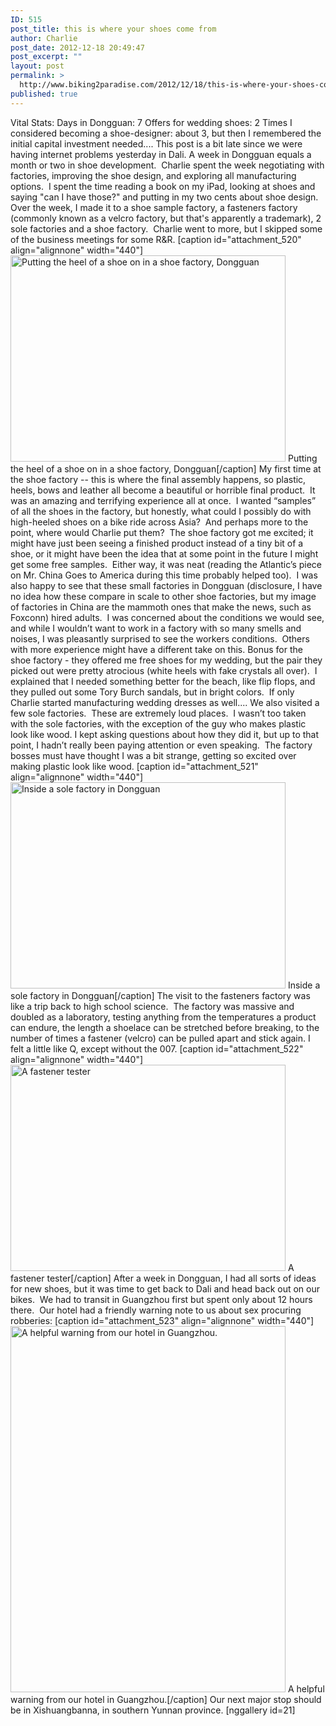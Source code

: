 ```yaml
---
ID: 515
post_title: this is where your shoes come from
author: Charlie
post_date: 2012-12-18 20:49:47
post_excerpt: ""
layout: post
permalink: >
  http://www.biking2paradise.com/2012/12/18/this-is-where-your-shoes-come-from/
published: true
---
```

Vital Stats: Days in Dongguan: 7 Offers for wedding shoes: 2 Times I considered becoming a shoe-designer: about 3, but then I remembered the initial capital investment needed.... This post is a bit late since we were having internet problems yesterday in Dali. A week in Dongguan equals a month or two in shoe development.  Charlie spent the week negotiating with factories, improving the shoe design, and exploring all manufacturing options.  I spent the time reading a book on my iPad, looking at shoes and saying "can I have those?" and putting in my two cents about shoe design. Over the week, I made it to a shoe sample factory, a fasteners factory (commonly known as a velcro factory, but that's apparently a trademark), 2 sole factories and a shoe factory.  Charlie went to more, but I skipped some of the business meetings for some R&R. [caption id="attachment_520" align="alignnone" width="440"]<a href="http://biking2paradise.com/2012/12/18/this-is-where-your-shoes-come-from/img_2627/" rel="attachment wp-att-520"><img class="size-large wp-image-520" alt="Putting the heel of a shoe on in a shoe factory, Dongguan" src="http://biking2paradise.com/wp-content/uploads/2012/12/IMG_2627-1024x768.jpg" width="440" height="330" /></a> Putting the heel of a shoe on in a shoe factory, Dongguan[/caption] My first time at the shoe factory -- this is where the final assembly happens, so plastic, heels, bows and leather all become a beautiful or horrible final product.  It was an amazing and terrifying experience all at once.  I wanted “samples” of all the shoes in the factory, but honestly, what could I possibly do with high-heeled shoes on a bike ride across Asia?  And perhaps more to the point, where would Charlie put them?  The shoe factory got me excited; it might have just been seeing a finished product instead of a tiny bit of a shoe, or it might have been the idea that at some point in the future I might get some free samples.  Either way, it was neat (reading the Atlantic’s piece on Mr. China Goes to America during this time probably helped too).  I was also happy to see that these small factories in Dongguan (disclosure, I have no idea how these compare in scale to other shoe factories, but my image of factories in China are the mammoth ones that make the news, such as Foxconn) hired adults.  I was concerned about the conditions we would see, and while I wouldn’t want to work in a factory with so many smells and noises, I was pleasantly surprised to see the workers conditions.  Others with more experience might have a different take on this. Bonus for the shoe factory - they offered me free shoes for my wedding, but the pair they picked out were pretty atrocious (white heels with fake crystals all over).  I explained that I needed something better for the beach, like flip flops, and they pulled out some Tory Burch sandals, but in bright colors.  If only Charlie started manufacturing wedding dresses as well.... We also visited a few sole factories.  These are extremely loud places.  I wasn’t too taken with the sole factories, with the exception of the guy who makes plastic look like wood. I kept asking questions about how they did it, but up to that point, I hadn’t really been paying attention or even speaking.  The factory bosses must have thought I was a bit strange, getting so excited over making plastic look like wood. [caption id="attachment_521" align="alignnone" width="440"]<a href="http://biking2paradise.com/2012/12/18/this-is-where-your-shoes-come-from/img_2650/" rel="attachment wp-att-521"><img class="size-large wp-image-521" alt="Inside a sole factory in Dongguan" src="http://biking2paradise.com/wp-content/uploads/2012/12/IMG_2650-1024x768.jpg" width="440" height="330" /></a> Inside a sole factory in Dongguan[/caption] The visit to the fasteners factory was like a trip back to high school science.  The factory was massive and doubled as a laboratory, testing anything from the temperatures a product can endure, the length a shoelace can be stretched before breaking, to the number of times a fastener (velcro) can be pulled apart and stick again. I felt a little like Q, except without the 007. [caption id="attachment_522" align="alignnone" width="440"]<a href="http://biking2paradise.com/2012/12/18/this-is-where-your-shoes-come-from/img_2657/" rel="attachment wp-att-522"><img class="size-large wp-image-522" alt="A fastener tester " src="http://biking2paradise.com/wp-content/uploads/2012/12/IMG_2657-1024x768.jpg" width="440" height="330" /></a> A fastener tester[/caption] After a week in Dongguan, I had all sorts of ideas for new shoes, but it was time to get back to Dali and head back out on our bikes.  We had to transit in Guangzhou first but spent only about 12 hours there.  Our hotel had a friendly warning note to us about sex procuring robberies: [caption id="attachment_523" align="alignnone" width="440"]<a href="http://biking2paradise.com/2012/12/18/this-is-where-your-shoes-come-from/img_2660/" rel="attachment wp-att-523"><img class="size-large wp-image-523" alt="A helpful warning from our hotel in Guangzhou. " src="http://biking2paradise.com/wp-content/uploads/2012/12/IMG_2660-768x1024.jpg" width="440" height="586" /></a> A helpful warning from our hotel in Guangzhou.[/caption] Our next major stop should be in Xishuangbanna, in southern Yunnan province. [nggallery id=21]